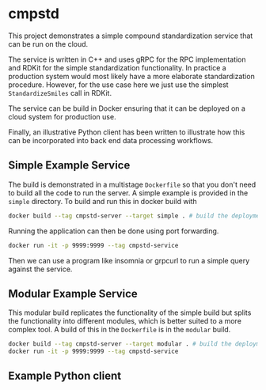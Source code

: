 # cmpstd
This project demonstrates a simple compound standardization service that can be run on the cloud.

The service is written in C++ and uses gRPC for the RPC implementation and RDKit for the simple standardization functionality. In practice a production system would most likely have a more elaborate standardization procedure. However, for the use case here we just use the simplest `StandardizeSmiles` call in RDKit.

The service can be build in Docker ensuring that it can be deployed on a cloud system for production use.

Finally, an illustrative Python client has been written to illustrate how this can be incorporated into back end data processing workflows.

## Simple Example Service
The build is demonstrated in a multistage `Dockerfile` so that you don't need to build all the code to run the server.
A simple example is provided in the `simple` directory. To build and run this in docker build with
```bash
docker build --tag cmpstd-server --target simple . # build the deployment application
```
Running the application can then be done using port forwarding.
```bash
docker run -it -p 9999:9999 --tag cmpstd-service
```
Then we can use a program like insomnia or grpcurl to run a simple query against the service. 

## Modular Example Service
This modular build replicates the functionality of the simple build but splits the functionality into different modules, which is better suited to a more complex tool.
A build of this in the `Dockerfile` is in the `modular` build.
```bash
docker build --tag cmpstd-server --target modular . # build the deployment application
docker run -it -p 9999:9999 --tag cmpstd-service
```
## Example Python client

